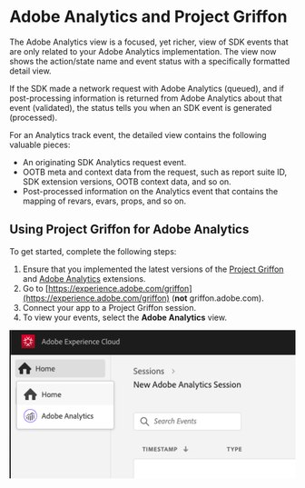 # Adobe Analytics and Project Griffon

The Adobe Analytics view is a focused, yet richer, view of SDK events that are only related to your Adobe Analytics implementation. The view now shows the action/state name and event status with a specifically formatted detail view.

If the SDK made a network request with Adobe Analytics \(queued\), and if post-processing information is returned from Adobe Analytics about that event \(validated\), the status tells you when an SDK event is generated \(processed\).

For an Analytics track event, the detailed view contains the following valuable pieces:

* An originating SDK Analytics request event.
* OOTB meta and context data from the request, such as report suite ID, SDK extension versions, OOTB context data, and so on.
* Post-processed information on the Analytics event that contains the mapping of revars, evars, props, and so on.

## Using Project Griffon for Adobe Analytics

To get started, complete the following steps:

1. Ensure that you implemented the latest versions of the [Project Griffon](../set-up-project-griffon.md) and [Adobe Analytics](../../../using-mobile-extensions/adobe-analytics/) extensions.
2. Go to [https://experience.adobe.com/griffon](https://experience.adobe.com/griffon) \(**not** griffon.adobe.com\).
3. Connect your app to a Project Griffon session.
4. To view your events, select the **Adobe Analytics** view.

![](../../../.gitbook/assets/screen-shot-2020-01-13-at-12.04.14-pm.png)

